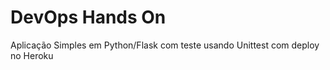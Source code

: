 # DevOps Hands On
Aplicação Simples em Python/Flask com teste usando Unittest com deploy no Heroku 


